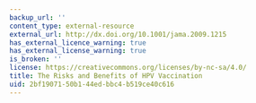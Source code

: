 ```yaml
---
backup_url: ''
content_type: external-resource
external_url: http://dx.doi.org/10.1001/jama.2009.1215
has_external_licence_warning: true
has_external_license_warning: true
is_broken: ''
license: https://creativecommons.org/licenses/by-nc-sa/4.0/
title: The Risks and Benefits of HPV Vaccination
uid: 2bf19071-50b1-44ed-bbc4-b519ce40c616
---
```

